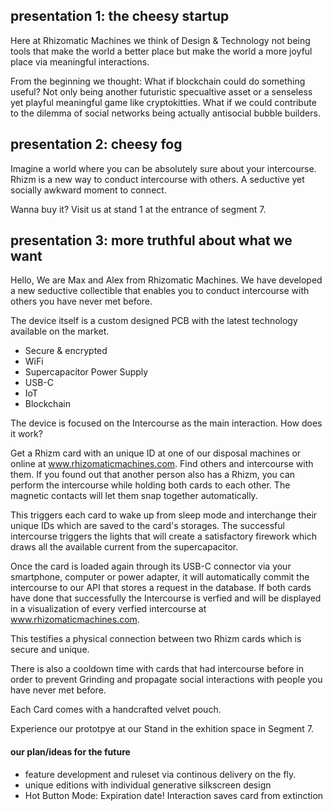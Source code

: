 ## presentation 1: the cheesy startup

Here at Rhizomatic Machines we think of Design & Technology not being tools that make the world a better place but make the world a more joyful place via meaningful interactions.

From the beginning we thought:
What if blockchain could do something useful? Not only being another futuristic specualtive asset or a senseless yet playful meaningful game like cryptokitties. What if we could contribute to the dilemma of social networks being actually antisocial bubble builders.

## presentation 2: cheesy fog 

Imagine a world where you can be absolutely sure about your intercourse.
Rhizm is a new way to conduct intercourse with others. A seductive yet socially awkward moment to connect.

Wanna buy it? 
Visit us at stand 1 at the entrance of segment 7.

## presentation 3: more truthful about what we want

Hello, We are Max and Alex from Rhizomatic Machines.
We have developed a new seductive collectible that enables you to conduct intercourse with others you have never met before.

The device itself is a custom designed PCB with the latest technology available on the market.

* Secure & encrypted
* WiFi
* Supercapacitor Power Supply
* USB-C
* IoT
* Blockchain

The device is focused on the Intercourse as the main interaction. How does it work?

Get a Rhizm card with an unique ID at one of our disposal machines or online at www.rhizomaticmachines.com. Find others and intercourse with them. If you found out that another person also has a Rhizm, you can perform the intercourse while holding both cards to each other. The magnetic contacts will let them snap together automatically.

This triggers each card to wake up from sleep mode and interchange their unique IDs which are saved to the card's storages. The successful intercourse triggers the lights that will create a satisfactory firework which draws all the available current from the supercapacitor.

Once the card is loaded again through its USB-C connector via your smartphone, computer or power adapter, it will automatically commit the intercourse to our API that stores a request in the database. If both cards have done that successfully the Intercourse is verfied and will be displayed in a visualization of every verfied intercourse at www.rhizomaticmachines.com.

This testifies a physical connection between two Rhizm cards which is secure and unique.

There is also a cooldown time with cards that had intercourse before in order to prevent Grinding and propagate social interactions with people you have never met before.

Each Card comes with a handcrafted velvet pouch.

Experience our prototpye at our Stand in the exhition space in Segment 7.

#### our plan/ideas for the future

* feature development and ruleset via continous delivery on the fly.
* unique editions with individual generative silkscreen design
* Hot Button Mode: Expiration date! Interaction saves card from extinction